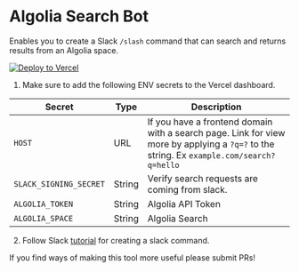 Algolia Search Bot
====

Enables you to create a Slack `/slash` command that can search and returns
results from an Algolia space.

[![Deploy to Vercel](https://vercel.com/button/)](https://vercel.com/import/project?template=https://github.com/underbelly/algolia-search-bot)

1. Make sure to add the following ENV secrets to the Vercel dashboard.

| Secret                 | Type   | Description                                                                                                                              |
| ------                 | ----   | ------                                                                                                                                   |
| `HOST`                 | URL    | If you have a frontend domain with a search page. Link for view more by applying a `?q=?` to the string. Ex `example.com/search?q=hello` |
| `SLACK_SIGNING_SECRET` | String | Verify search requests are coming from slack.                                                                                            |
| `ALGOLIA_TOKEN`        | String | Algolia API Token                                                                                                                        |
| `ALGOLIA_SPACE`        | String | Algolia Search                                                                                                                           |

2. Follow Slack [tutorial](https://api.slack.com/tutorials/your-first-slash-command) for creating a slack command.

If you find ways of making this tool more useful please submit PRs!



